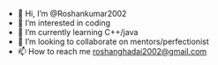 - 👋 Hi, I’m @Roshankumar2002
- 👀 I’m interested in coding
- 🌱 I’m currently learning C++/java
- 💞️ I’m looking to collaborate on mentors/perfectionist
- 📫 How to reach me roshanghadai2002@gmail.com

<!---
Roshankumar2002/Roshankumar2002 is a ✨ special ✨ repository because its `README.md` (this file) appears on your GitHub profile.
You can click the Preview link to take a look at your changes.
--->
